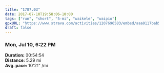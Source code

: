 ```yaml
---
title: "1707.03"
date: 2017-07-10T19:58:06-10:00
tags: ["run", "short", "5-mi", "waikele", "waipio"]
gpxURL: "https://www.strava.com/activities/1207696583/embed/aaa0117bab540b1bebf58067186a0088d33e5b00"
draft: false
---
```


### Mon, Jul 10, 6:22 PM

**Duration:** 00:54:54  
**Distance:** 5.29 mi  
**Avg. pace:** 10'21" /mi